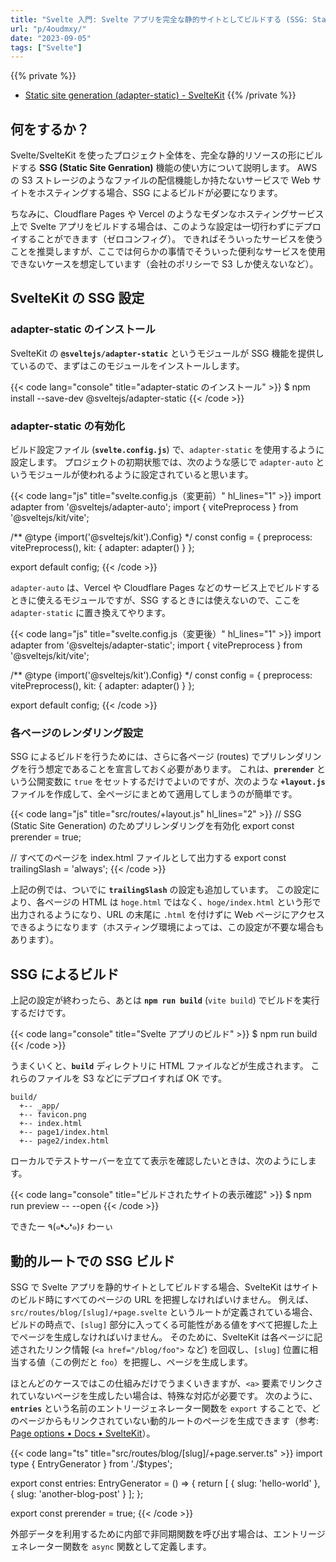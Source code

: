 ```yaml
---
title: "Svelte 入門: Svelte アプリを完全な静的サイトとしてビルドする (SSG: Static Site Generation)"
url: "p/4oudmxy/"
date: "2023-09-05"
tags: ["Svelte"]
---
```


{{% private %}}
- [Static site generation (adapter-static) - SvelteKit](https://kit.svelte.jp/docs/adapter-static)
{{% /private %}}

何をするか？
----

Svelte/SvelteKit を使ったプロジェクト全体を、完全な静的リソースの形にビルドする __SSG (Static Site Genration)__ 機能の使い方について説明します。
AWS の S3 ストレージのようなファイルの配信機能しか持たないサービスで Web サイトをホスティングする場合、SSG によるビルドが必要になります。

ちなみに、Cloudflare Pages や Vercel のようなモダンなホスティングサービス上で Svelte アプリをビルドする場合は、このような設定は一切行わずにデプロイすることができます（ゼロコンフィグ）。
できればそういったサービスを使うことを推奨しますが、ここでは何らかの事情でそういった便利なサービスを使用できないケースを想定しています（会社のポリシーで S3 しか使えないなど）。


SvelteKit の SSG 設定
----

### adapter-static のインストール

SvelteKit の __`@sveltejs/adapter-static`__ というモジュールが SSG 機能を提供しているので、まずはこのモジュールをインストールします。

{{< code lang="console" title="adapter-static のインストール" >}}
$ npm install --save-dev @sveltejs/adapter-static
{{< /code >}}

### adapter-static の有効化

ビルド設定ファイル (__`svelte.config.js`__) で、`adapter-static` を使用するように設定します。
プロジェクトの初期状態では、次のような感じで `adapter-auto` というモジュールが使われるように設定されていると思います。

{{< code lang="js" title="svelte.config.js（変更前）" hl_lines="1" >}}
import adapter from '@sveltejs/adapter-auto';
import { vitePreprocess } from '@sveltejs/kit/vite';

/** @type {import('@sveltejs/kit').Config} */
const config = {
	preprocess: vitePreprocess(),
	kit: {
		adapter: adapter()
	}
};

export default config;
{{< /code >}}

`adapter-auto` は、Vercel や Cloudflare Pages などのサービス上でビルドするときに使えるモジュールですが、SSG するときには使えないので、ここを `adapter-static` に置き換えてやります。

{{< code lang="js" title="svelte.config.js（変更後）" hl_lines="1" >}}
import adapter from '@sveltejs/adapter-static';
import { vitePreprocess } from '@sveltejs/kit/vite';

/** @type {import('@sveltejs/kit').Config} */
const config = {
	preprocess: vitePreprocess(),
	kit: {
		adapter: adapter()
	}
};

export default config;
{{< /code >}}

### 各ページのレンダリング設定

SSG によるビルドを行うためには、さらに各ページ (routes) でプリレンダリングを行う想定であることを宣言しておく必要があります。
これは、__`prerender`__ という公開変数に `true` をセットするだけでよいのですが、次のような __`+layout.js`__ ファイルを作成して、全ページにまとめて適用してしまうのが簡単です。

{{< code lang="js" title="src/routes/+layout.js" hl_lines="2" >}}
// SSG (Static Site Generation) のためプリレンダリングを有効化
export const prerender = true;

// すべてのページを index.html ファイルとして出力する
export const trailingSlash = 'always';
{{< /code >}}

上記の例では、ついでに __`trailingSlash`__ の設定も追加しています。
この設定により、各ページの HTML は `hoge.html` ではなく、`hoge/index.html` という形で出力されるようになり、URL の末尾に `.html` を付けずに Web ページにアクセスできるようになります（ホスティング環境によっては、この設定が不要な場合もあります）。


SSG によるビルド
----

上記の設定が終わったら、あとは __`npm run build`__ (`vite build`) でビルドを実行するだけです。

{{< code lang="console" title="Svelte アプリのビルド" >}}
$ npm run build
{{< /code >}}

うまくいくと、__`build`__ ディレクトリに HTML ファイルなどが生成されます。
これらのファイルを S3 などにデプロイすれば OK です。

```
build/
  +-- _app/
  +-- favicon.png
  +-- index.html
  +-- page1/index.html
  +-- page2/index.html
```

ローカルでテストサーバーを立てて表示を確認したいときは、次のようにします。

{{< code lang="console" title="ビルドされたサイトの表示確認" >}}
$ npm run preview -- --open
{{< /code >}}

できたー ٩(๑❛ᴗ❛๑)۶ わーぃ


動的ルートでの SSG ビルド
----

SSG で Svelte アプリを静的サイトとしてビルドする場合、SvelteKit はサイトのビルド時にすべてのページの URL を把握しなければいけません。
例えば、`src/routes/blog/[slug]/+page.svelte` というルートが定義されている場合、ビルドの時点で、`[slug]` 部分に入ってくる可能性がある値をすべて把握した上でページを生成しなければいけません。
そのために、SvelteKit は各ページに記述されたリンク情報 (`<a href="/blog/foo">` など) を回収し、`[slug]` 位置に相当する値（この例だと `foo`）を把握し、ページを生成します。

ほとんどのケースではこの仕組みだけでうまくいきますが、`<a>` 要素でリンクされていないページを生成したい場合は、特殊な対応が必要です。
次のように、__`entries`__ という名前のエントリージェネレーター関数を `export` することで、どのページからもリンクされていない動的ルートのページを生成できます（参考: [Page options • Docs • SvelteKit](https://kit.svelte.dev/docs/page-options#entries)）。

{{< code lang="ts" title="src/routes/blog/[slug]/+page.server.ts" >}}
import type { EntryGenerator } from './$types';

export const entries: EntryGenerator = () => {
	return [
		{ slug: 'hello-world' },
		{ slug: 'another-blog-post' }
	];
};

export const prerender = true;
{{< /code >}}

外部データを利用するために内部で非同期関数を呼び出す場合は、エントリージェネレーター関数を `async` 関数として定義します。


